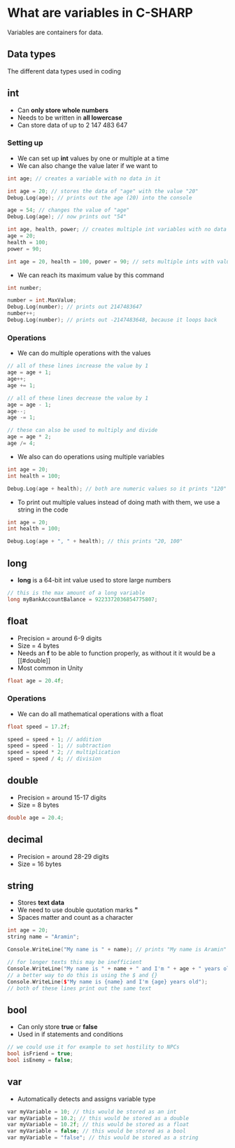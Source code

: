# What are variables in C-SHARP
Variables are containers for data.
## Data types
The different data types used in coding
## int
- Can **only store whole numbers**
- Needs to be written in **all lowercase**
- Can store data of up to 2 147 483 647
### Setting up
- We can set up **int** values by one or multiple at a time
- We can also change the value later if we want to
```Cpp
int age; // creates a variable with no data in it

int age = 20; // stores the data of "age" with the value "20"
Debug.Log(age); // prints out the age (20) into the console

age = 54; // changes the value of "age"
Debug.Log(age); // now prints out "54"

int age, health, power; // creates multiple int variables with no data
age = 20;
health = 100;
power = 90;

int age = 20, health = 100, power = 90; // sets multiple ints with values
```
- We can reach its maximum value by this command
```Cpp
int number;

number = int.MaxValue;
Debug.Log(number); // prints out 2147483647
number++;
Debug.Log(number); // prints out -2147483648, because it loops back
```
### Operations
- We can do multiple operations with the values
```Cpp
// all of these lines increase the value by 1
age = age + 1;
age++;
age += 1;

// all of these lines decrease the value by 1
age = age - 1;
age--;
age -= 1;

// these can also be used to multiply and divide
age = age * 2;
age /= 4;
```
- We also can do operations using multiple variables
```Cpp
int age = 20;
int health = 100;

Debug.Log(age + health); // both are numeric values so it prints "120"
```
- To print out multiple values instead of doing math with them, we use a string in the code
```Cpp
int age = 20;
int health = 100;

Debug.Log(age + ", " + health); // this prints "20, 100"
```
## long
- **long** is a 64-bit int value used to store large numbers
```Cpp
// this is the max amount of a long variable
long myBankAccountBalance = 9223372036854775807;
```
## float
- Precision = around 6-9 digits
- Size = 4 bytes
- Needs an **f** to be able to function properly, as without it it would be a [[#double]]
- Most common in Unity
```Cpp
float age = 20.4f;
```
### Operations
- We can do all mathematical operations with a float
```Cpp
float speed = 17.2f;

speed = speed + 1; // addition
speed = speed - 1; // subtraction
speed = speed * 2; // multiplication
speed = speed / 4; // division
```
## double
- Precision = around 15-17 digits
- Size = 8 bytes
```Cpp
double age = 20.4;
```
## decimal
- Precision = around 28-29 digits
- Size = 16 bytes
## string
- Stores **text data**
- We need to use double quotation marks **"**
- Spaces matter and count as a character
```Cpp
int age = 20;
string name = "Aramin";

Console.WriteLine("My name is " + name); // prints "My name is Aramin"

// for longer texts this may be inefficient
Console.WriteLine("My name is " + name + " and I'm " + age + " years old.");
// a better way to do this is using the $ and {}
Console.WriteLine($"My name is {name} and I'm {age} years old");
// both of these lines print out the same text
```
## bool
- Can only store **true** or **false**
- Used in if statements and conditions
```Cpp
// we could use it for example to set hostility to NPCs
bool isFriend = true;
bool isEnemy = false;
```
## var
- Automatically detects and assigns variable type
```Cpp
var myVariable = 10; // this would be stored as an int
var myVariable = 10.2; // this would be stored as a double
var myVariable = 10.2f; // this would be stored as a float
var myVariable = false; // this would be stored as a bool
var myVariable = "false"; // this would be stored as a string
```